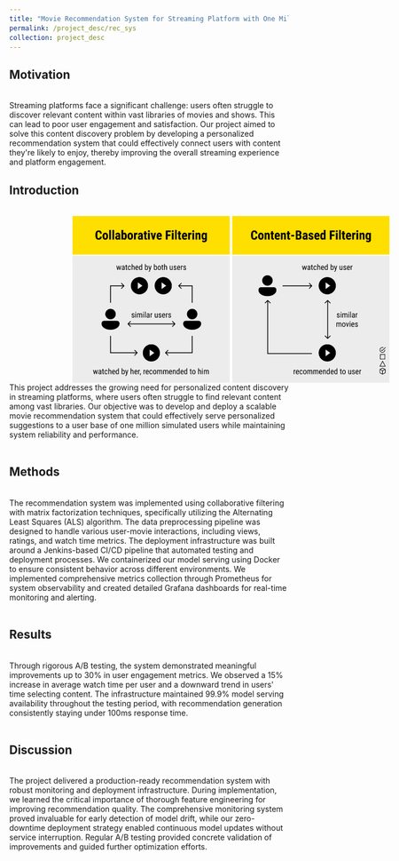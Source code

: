 ```yaml
---
title: "Movie Recommendation System for Streaming Platform with One Million Simulated Users"
permalink: /project_desc/rec_sys
collection: project_desc
---
```


<h2>Motivation</h2><br>
Streaming platforms face a significant challenge: users often struggle to discover relevant content within vast libraries of movies and shows. This can lead to poor user engagement and satisfaction. Our project aimed to solve this content discovery problem by developing a personalized recommendation system that could effectively connect users with content they're likely to enjoy, thereby improving the overall streaming experience and platform engagement.
<h2>Introduction</h2><br>
<div style="width: 800px; height: 300px; border-radius: 15px; overflow: hidden; text-align: center;">
    <img src="../images/rec_sys_2.png" alt="Project Image" style="width: 100%; height: 100%; object-fit: contain;">
</div>
This project addresses the growing need for personalized content discovery in streaming platforms, where users often struggle to find relevant content among vast libraries. Our objective was to develop and deploy a scalable movie recommendation system that could effectively serve personalized suggestions to a user base of one million simulated users while maintaining system reliability and performance.
<br><br>
<h2>Methods</h2><br>
The recommendation system was implemented using collaborative filtering with matrix factorization techniques, specifically utilizing the Alternating Least Squares (ALS) algorithm. The data preprocessing pipeline was designed to handle various user-movie interactions, including views, ratings, and watch time metrics. The deployment infrastructure was built around a Jenkins-based CI/CD pipeline that automated testing and deployment processes. We containerized our model serving using Docker to ensure consistent behavior across different environments. We implemented comprehensive metrics collection through Prometheus for system observability and created detailed Grafana dashboards for real-time monitoring and alerting.
<br><br>
<h2>Results</h2><br>
Through rigorous A/B testing, the system demonstrated meaningful improvements up to 30% in user engagement metrics. We observed a 15% increase in average watch time per user and a downward trend in users' time selecting content. The infrastructure maintained 99.9% model serving availability throughout the testing period, with recommendation generation consistently staying under 100ms response time. 
<br><br>
<h2>Discussion</h2><br>
The project delivered a production-ready recommendation system with robust monitoring and deployment infrastructure. During implementation, we learned the critical importance of thorough feature engineering for improving recommendation quality. The comprehensive monitoring system proved invaluable for early detection of model drift, while our zero-downtime deployment strategy enabled continuous model updates without service interruption. Regular A/B testing provided concrete validation of improvements and guided further optimization efforts.
<br><br>

